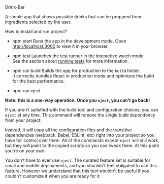 Drink-Bar

A simple app that shows possible drinks that can be prepared from ingredients selected by the user.

How to install and run project?

- npm start
Runs the app in the development mode.
Open [http://localhost:3000](http://localhost:3000) to view it in your browser.

- npm test
Launches the test runner in the interactive watch mode.\
See the section about [running tests](https://facebook.github.io/create-react-app/docs/running-tests) for more information.

- npm run build
Builds the app for production to the `build` folder.\
It correctly bundles React in production mode and optimizes the build for the best performance.

- npm run eject

**Note: this is a one-way operation. Once you `eject`, you can't go back!**

If you aren't satisfied with the build tool and configuration choices, you can `eject` at any time. This command will remove the single build dependency from your project.

Instead, it will copy all the configuration files and the transitive dependencies (webpack, Babel, ESLint, etc) right into your project so you have full control over them. All of the commands except `eject` will still work, but they will point to the copied scripts so you can tweak them. At this point you're on your own.

You don't have to ever use `eject`. The curated feature set is suitable for small and middle deployments, and you shouldn't feel obligated to use this feature. However we understand that this tool wouldn't be useful if you couldn't customize it when you are ready for it.

